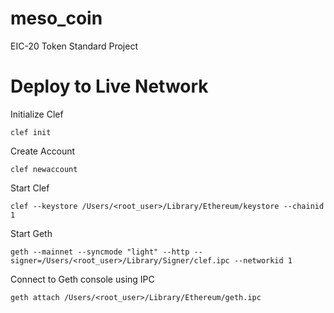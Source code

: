 # meso_coin
EIC-20 Token Standard Project

# Deploy to Live Network

Initialize Clef

```
clef init
```

Create Account

```
clef newaccount
```

Start Clef

```
clef --keystore /Users/<root_user>/Library/Ethereum/keystore --chainid 1
```

Start Geth

```
geth --mainnet --syncmode "light" --http --signer=/Users/<root_user>/Library/Signer/clef.ipc --networkid 1
```

Connect to Geth console using IPC

```
geth attach /Users/<root_user>/Library/Ethereum/geth.ipc
```
